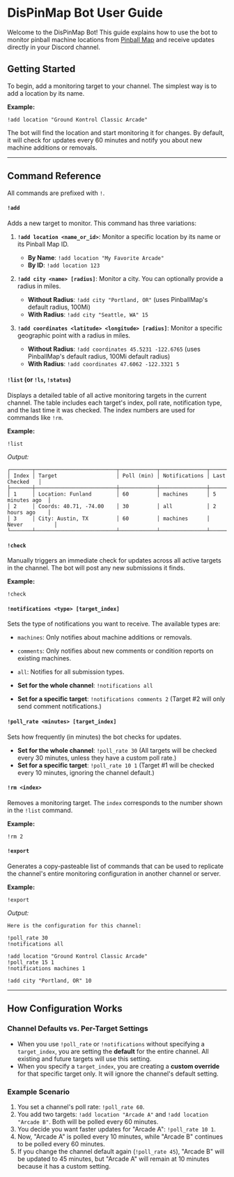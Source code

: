 # DisPinMap Bot User Guide

Welcome to the DisPinMap Bot! This guide explains how to use the bot to monitor pinball machine locations from [Pinball Map](https://pinballmap.com) and receive updates directly in your Discord channel.

## Getting Started

To begin, add a monitoring target to your channel. The simplest way is to add a location by its name.

**Example:**
```
!add location "Ground Kontrol Classic Arcade"
```

The bot will find the location and start monitoring it for changes. By default, it will check for updates every 60 minutes and notify you about new machine additions or removals.

---

## Command Reference

All commands are prefixed with `!`.

#### `!add`
Adds a new target to monitor. This command has three variations:

1.  **`!add location <name_or_id>`**: Monitor a specific location by its name or its Pinball Map ID.
    *   **By Name**: `!add location "My Favorite Arcade"`
    *   **By ID**: `!add location 123`

2.  **`!add city <name> [radius]`**: Monitor a city. You can optionally provide a radius in miles.
    *   **Without Radius**: `!add city "Portland, OR"` (uses PinballMap's default radius, 100Mi)
    *   **With Radius**: `!add city "Seattle, WA" 15`

3.  **`!add coordinates <latitude> <longitude> [radius]`**: Monitor a specific geographic point with a radius in miles.
    *   **Without Radius**: `!add coordinates 45.5231 -122.6765` (uses PinballMap's default radius, 100Mi default radius)
    *   **With Radius**: `!add coordinates 47.6062 -122.3321 5`

#### `!list` (or `!ls`, `!status`)
Displays a detailed table of all active monitoring targets in the current channel. The table includes each target's index, poll rate, notification type, and the last time it was checked. The index numbers are used for commands like `!rm`.

**Example:**
```
!list
```
*Output:*
```
┌───────┬──────────────────────────┬────────────┬───────────────┬────────────────┐
│ Index │ Target                   │ Poll (min) │ Notifications │ Last Checked   │
├───────┼──────────────────────────┼────────────┼───────────────┼────────────────┤
│ 1     │ Location: Funland        │ 60         │ machines      │ 5 minutes ago  │
│ 2     │ Coords: 40.71, -74.00    │ 30         │ all           │ 2 hours ago    │
│ 3     │ City: Austin, TX         │ 60         │ machines      │ Never          │
└───────┴──────────────────────────┴────────────┴───────────────┴────────────────┘
```

#### `!check`
Manually triggers an immediate check for updates across all active targets in the channel. The bot will post any new submissions it finds.

**Example:**
```
!check
```

#### `!notifications <type> [target_index]`
Sets the type of notifications you want to receive. The available types are:
*   `machines`: Only notifies about machine additions or removals.
*   `comments`: Only notifies about new comments or condition reports on existing machines.
*   `all`: Notifies for all submission types.

*   **Set for the whole channel**: `!notifications all`
*   **Set for a specific target**: `!notifications comments 2` (Target #2 will only send comment notifications.)

#### `!poll_rate <minutes> [target_index]`
Sets how frequently (in minutes) the bot checks for updates.

*   **Set for the whole channel**: `!poll_rate 30` (All targets will be checked every 30 minutes, unless they have a custom poll rate.)
*   **Set for a specific target**: `!poll_rate 10 1` (Target #1 will be checked every 10 minutes, ignoring the channel default.)

#### `!rm <index>`
Removes a monitoring target. The `index` corresponds to the number shown in the `!list` command.

**Example:**
```
!rm 2
```

#### `!export`
Generates a copy-pasteable list of commands that can be used to replicate the channel's entire monitoring configuration in another channel or server.

**Example:**
```
!export
```
*Output:*
```
Here is the configuration for this channel:

!poll_rate 30
!notifications all

!add location "Ground Kontrol Classic Arcade"
!poll_rate 15 1
!notifications machines 1

!add city "Portland, OR" 10
```

---

## How Configuration Works

### Channel Defaults vs. Per-Target Settings

*   When you use `!poll_rate` or `!notifications` without specifying a `target_index`, you are setting the **default** for the entire channel. All existing and future targets will use this setting.
*   When you specify a `target_index`, you are creating a **custom override** for that specific target only. It will ignore the channel's default setting.

### Example Scenario

1.  You set a channel's poll rate: `!poll_rate 60`.
2.  You add two targets: `!add location "Arcade A"` and `!add location "Arcade B"`. Both will be polled every 60 minutes.
3.  You decide you want faster updates for "Arcade A": `!poll_rate 10 1`.
4.  Now, "Arcade A" is polled every 10 minutes, while "Arcade B" continues to be polled every 60 minutes.
5.  If you change the channel default again (`!poll_rate 45`), "Arcade B" will be updated to 45 minutes, but "Arcade A" will remain at 10 minutes because it has a custom setting.
